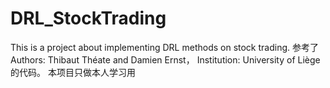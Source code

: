 # DRL_StockTrading
This is a project about implementing DRL methods on stock trading. 
参考了Authors: Thibaut Théate and Damien Ernst， Institution: University of Liège的代码。
本项目只做本人学习用
